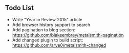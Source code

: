 Todo List
---------

- Write "Year in Review 2015" article
- Add browser history support to search
- Add pagination to blog section: https://github.com/blakeembrey/metalsmith-pagination
- Add changed plugin to build script: https://github.com/arve0/metalsmith-changed
